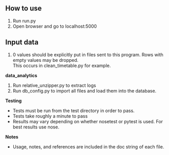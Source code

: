 ## How to use
1. Run run.py
2. Open browser and go to localhost:5000

## Input data  
1. 0 values should be explicitly put in files sent to this program. Rows with empty values may be dropped.  
  This occurs in clean_timetable.py for example.

**data_analytics**

1. Run relative_unzipper.py to extract logs
2. Run db_config.py to import all files and load them into the database.

**Testing**

* Tests must be run from the test directory in order to pass.
* Tests take roughly a minute to pass
* Results may vary depending on whether nosetest or pytest is used. For best results use nose.

**Notes**

* Usage, notes, and references are included in the doc string of each file.